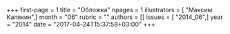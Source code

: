 +++
first-page = 1
title = "Обложка"
npages = 1
illustrators = [ "Максим Калякин",]
month = "06"
rubric = ""
authors = []
issues = [ "2014_06",]
year = "2014"
date = "2017-04-24T15:37:58+03:00"
+++

